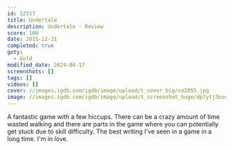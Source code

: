 ```yaml
---
id: 12517
title: Undertale
description: Undertale - Review
score: 100
date: 2015-12-31
completed: true
goty:
  - Gold
modified_date: 2024-04-17
screenshots: []
tags: []
videos: []
cover: //images.igdb.com/igdb/image/upload/t_cover_big/co2855.jpg
image: //images.igdb.com/igdb/image/upload/t_screenshot_huge/dp7ytj3ouesyoq7ddrrx.jpg
---
```

A fantastic game with a few hiccups. There can be a crazy amount of time wasted walking and there are parts in the game where you can potentially get stuck due to skill difficulty. The best writing I've seen in a game in a long time. I'm in love.